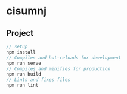 # cisumnj

## Project
```js
// setup
npm install
// Compiles and hot-reloads for development
npm run serve
// Compiles and minifies for production
npm run build
// Lints and fixes files
npm run lint
```

### 
### 


### 


